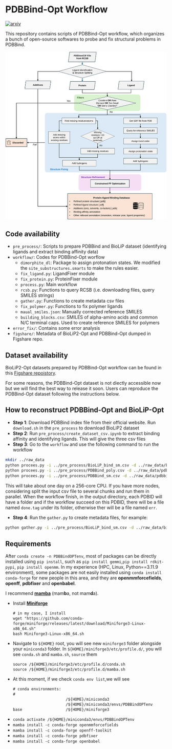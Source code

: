 # PDBBind-Opt Workflow

[![arxiv](https://img.shields.io/badge/arXiv-2411.01223-blue)](https://arxiv.org/abs/2411.01223)

This repository contains scripts of PDBBind-Opt workflow, which organizes a bunch of open-source softwares to probe and fix structural problems in PDBBind.

![workflow](assets/workflow.svg)

## Code availability

+ `pre_process/`: Scripts to prepare PDBBind and BioLiP dataset (identifying ligands and extract binding affinity data)
+ `workflow/`: Codes for PDBBind-Opt worflow
  - `dimorphite_dl`: Package to assign protonation states. We modified the `site_substructures.smarts` to make the rules easier.
  - `fix_ligand.py`: LigandFixer module
  - `fix_protein.py`: ProteinFixer module
  - `process.py`: Main workflow
  - `rcsb.py`: Functions to query RCSB (i.e. downloading files, query SMILES strings)
  - `gather.py`: Functions to create metadata csv files
  - `fix_polymer.py`: Functions to fix polymer ligands
  - `maual_smiles.json`: Manually corrected reference SMILES
  - `building_blocks.csv`: SMILES of alpha-amino acids and common N/C terminal caps. Used to create reference SMILES for polymers
+ `error_fix/`: Contains some error analysis
+ `figshare/`: Metadata of BioLiP2-Opt and PDBBind-Opt dumped in Figshare repo.

## Dataset availability

BioLiP2-Opt datasets prepared by PDBBind-Opt workflow can be found in this [Figshare repoistory](https://figshare.com/collections/PDBBind_Optimization_to_Create_a_High-Quality_Protein-Ligand_Binding_Dataset_for_Binding_Affinity_Prediction/7520133/1).

For some reasons, the PDBBind-Opt dataset is not diectly accessible now but we will find the best way to release it soon. Users can reproduce the PDBBind-Opt dataset following the instructions below.

## How to reconstruct PDBBind-Opt and BioLiP-Opt

+ **Step 1**: Download PDBBind index file from their official website. Run `download.sh` in the `pre_process` to download BioLiP2 dataset
+ **Step 2**: Run `pre_process/create_dataset_csv.ipynb` to extract binding affinity and identifying ligands. This will give the three csv files
+ **Step 3**: Go to the `workflow` and use the following command to run the workflow
```bash
mkdir ../raw_data
python procees.py -i ../pre_process/BioLiP_bind_sm.csv -d ../raw_data/biolip2_opt
python procees.py -i ../pre_process/PDBBind_poly.csv -d ../raw_data/pdbbind_opt_poly --poly
python procees.py -i ../pre_process/PDBBind_sm.csv -d ../raw_data/pdbbind_opt_sm
```
This will take about one day on a 256-core CPU. If you have more nodes, considering split the input csv file to several chunks and run them in parallel. When the workflow finish, in the output directory, each PDBID will have a folder and if the workflow succeed on this PDBID, there will be a file named `done.tag` under its folder, otherwise ther will be a file named `err`. 
+ **Step 4**: Run the `gather.py` to create metadata files, for example:
```bash
python gather.py -i ../pre_process/BioLiP_bind_sm.csv -d ../raw_data/biolip2_opt -o ../figshare/biolip2_opt/biolip2_opt.csv
```
## Requirements
After `conda create -n PDBBindOPTenv`, most of packages can be directly installed using `pip install`, such as `pip install gemmi`,`pip install rdkit-pypi`, `pip install openmm`. In my experience (HPC, Linux, Python==3.11.9 environment), some packages are not easily installed using `conda install conda-forge` for new people in this area, and they are **openmmforcefields**, **openff**, **pdbfixer** and **openbabel**. 

I recommend [**mamba**](https://mamba.readthedocs.io/en/latest/installation/mamba-installation.html) (mam**b**a, not mam**d**a). 

- Install [**Miniforge**](https://github.com/conda-forge/miniforge)
  ```
  # in my case, I install
  wget "https://github.com/conda-forge/miniforge/releases/latest/download/Miniforge3-Linux-x86_64.sh"
  bash Miniforge3-Linux-x86_64.sh
  ```
- Navigate to `${HOME}` root, you will see new `miniforge3` folder alongside your `miniconda3` folder. In `${HOME}/miniforge3/etc/profile.d/`, you will see `conda.sh` and `mamba.sh`, `source` them
  ```
  source /${HOME}/miniforge3/etc/profile.d/conda.sh
  source /${HOME}/miniforge3/etc/profile.d/mamba.sh
  ```
- At this moment, if we check `conda env list`,we will see
  ```
  # conda environments:
  #
                         /${HOME}/miniconda3
                         /${HOME}/miniconda3/envs/PDBBindOPTenv
  base                   /${HOME}/miniforge3
  ```
- `conda activate /${HOME}/miniconda3/envs/PDBBindOPTenv`
- `mamba install -c conda-forge openmmforcefields`
- `mamba install -c conda-forge openff-toolkit`
- `mamba install -c conda-forge pdbfixer`
- `mamba install -c conda-forge openbabel`